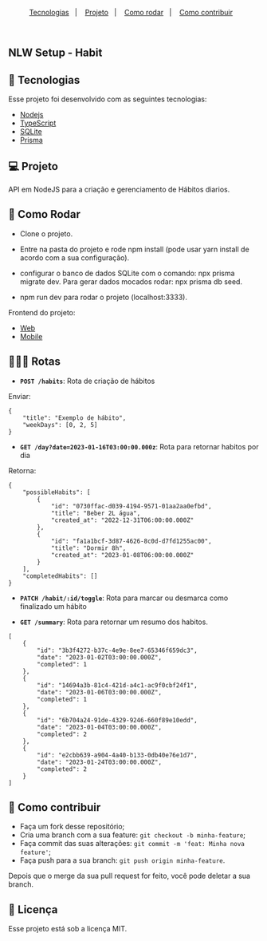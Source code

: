 <p align="center">
  <a href="#-tecnologias">Tecnologias</a>&nbsp;&nbsp;&nbsp;|&nbsp;&nbsp;&nbsp;
  <a href="#-projeto">Projeto</a>&nbsp;&nbsp;&nbsp;|&nbsp;&nbsp;&nbsp;
  <a href="#-como-rodar">Como rodar</a>&nbsp;&nbsp;&nbsp;|&nbsp;&nbsp;&nbsp;
  <a href="#-como-contribuir">Como contribuir</a>&nbsp;&nbsp;&nbsp;
  </p>

<br>

## NLW Setup - Habit

## 🚀 Tecnologias

Esse projeto foi desenvolvido com as seguintes tecnologias:

- [Nodejs](https://nodejs.org/en/)
- [TypeScript](https://www.typescriptlang.org/)
- [SQLite](https://www.sqlite.org/index.html)
- [Prisma](https://www.prisma.io/docs)

## 💻 Projeto

API em NodeJS para a criação e gerenciamento de Hábitos diarios.


## 🚀 Como Rodar

- Clone o projeto.
- Entre na pasta do projeto e rode npm install (pode usar yarn install de acordo com a sua configuração).
- configurar o banco de dados SQLite com o comando: npx prisma migrate dev. Para gerar dados mocados rodar: npx prisma db seed.

- npm run dev para rodar o projeto (localhost:3333).

Frontend do projeto:

- [Web](https://github.com/jamangueira7/app-habitos-react-nlw-setup)
- [Mobile](https://github.com/jamangueira7/app-habitos-react-native-nlw-setup)

## 👩🏿‍💻 Rotas

- **`POST /habits`**: Rota de criação de hábitos

Enviar:
```
{
    "title": "Exemplo de hábito",
    "weekDays": [0, 2, 5]
}
```

- **`GET /day?date=2023-01-16T03:00:00.000z`**: Rota para retornar habitos por dia

Retorna:
```
{
    "possibleHabits": [
        {
            "id": "0730ffac-d039-4194-9571-01aa2aa0efbd",
            "title": "Beber 2L água",
            "created_at": "2022-12-31T06:00:00.000Z"
        },
        {
            "id": "fa1a1bcf-3d87-4626-8c0d-d7fd1255ac00",
            "title": "Dormir 8h",
            "created_at": "2023-01-08T06:00:00.000Z"
        }
    ],
    "completedHabits": []
}
```

- **`PATCH /habit/:id/toggle`**: Rota para marcar ou desmarca como finalizado um hábito

- **`GET /summary`**: Rota para retornar um resumo dos habitos.

```
[
    {
        "id": "3b3f4272-b37c-4e9e-8ee7-65346f659dc3",
        "date": "2023-01-02T03:00:00.000Z",
        "completed": 1
    },
    {
        "id": "14694a3b-81c4-421d-a4c1-ac9f0cbf24f1",
        "date": "2023-01-06T03:00:00.000Z",
        "completed": 1
    },
    {
        "id": "6b704a24-91de-4329-9246-660f89e10edd",
        "date": "2023-01-04T03:00:00.000Z",
        "completed": 2
    },
    {
        "id": "e2cbb639-a904-4a40-b133-0db40e76e1d7",
        "date": "2023-01-24T03:00:00.000Z",
        "completed": 2
    }
]
```

## 🤔 Como contribuir

- Faça um fork desse repositório;
- Cria uma branch com a sua feature: `git checkout -b minha-feature`;
- Faça commit das suas alterações: `git commit -m 'feat: Minha nova feature'`;
- Faça push para a sua branch: `git push origin minha-feature`.

Depois que o merge da sua pull request for feito, você pode deletar a sua branch.

## 📝 Licença

Esse projeto está sob a licença MIT.
